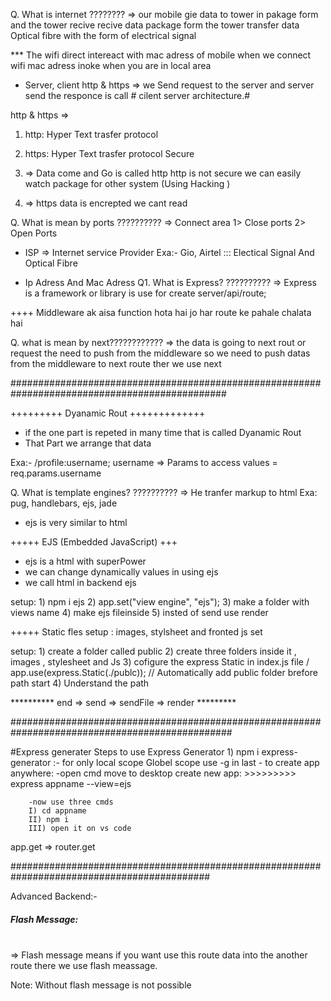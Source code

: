 Q. What is internet ????????
=>  our mobile gie data to tower in pakage form and the tower recive recive 
       data package form the tower transfer data 
       Optical fibre with the form of electrical signal 


*** The wifi direct intereact with mac adress of mobile when we connect wifi 
mac adress inoke when you are in local area 


* Server, client http & https
=> we Send request to the server and server send the
 responce is call # cilent server architecture.#


http & https => 
1) http: Hyper Text trasfer protocol
2) https: Hyper Text trasfer protocol Secure

1) => Data come and Go is called http
      http is not secure 
      we can easily watch package for other system (Using Hacking )  
2) => https data is encrepted we cant read 


Q. What is mean by ports ??????????
=> Connect area 
       1> Close ports
       2> Open Ports 

* ISP => Internet service Provider Exa:- Gio, Airtel
::: Electical Signal And Optical Fibre



* Ip Adress And Mac Adress
Q1.  What is Express? ??????????
=> Express is a framework or library is use for create server/api/route;


++++ Middleware ak aisa function hota hai jo har route ke pahale chalata hai
 

Q. what is mean by next????????????
=> the data is going to next rout or request the need to push from the middleware so we need to push datas from the 
middleware to next route ther we use next 


###############################################################################################



+++++++++ Dyanamic Rout +++++++++++++

* if the one part is repeted in many time that is called Dyanamic Rout 
* That Part we arrange that data

Exa:- /profile:username;  username  =>  Params
to access values = req.params.username

Q. What is template engines? ??????????
=> He tranfer markup to html
    Exa: pug, handlebars, ejs, jade
    
  *  ejs is very similar to html 

+++++ EJS (Embedded JavaScript) +++
 * ejs is a html with superPower 
 * we can change dynamically values in using ejs 
 * we call html in backend ejs

setup: 1) npm i ejs
       2) app.set("view engine", "ejs");
       3) make a folder with views name
       4) make ejs fileinside
       5) insted of send use render

+++++ Static fles setup : images, stylsheet and fronted js set

setup: 1) create a folder called public
       2) create three folders inside it , images , stylesheet and Js
       3) cofigure the express Static in index.js file /
          app.use(express.Static(./publc)); // Automatically add public folder brefore path start
       4) Understand the path 



**********    end => send => sendFile => render    ********* 


################################################################################################


#Express generater
Steps to use Express Generator
       1) npm  i express-generator :- for only local scope Globel scope use -g in last
        - to create app anywhere: 
        -open cmd move to desktop
        create new app:
        >>>>>>>>> express appname --view=ejs

        -now use three cmds
        I) cd appname
        II) npm i
        III) open it on vs code

app.get => router.get
        
############################################################################################


Advanced Backend:- <br>
       <h5>Flash Message:  </h5>
<br> => Flash message means if you want use this route data into the another route there we use flash meassage.

Note: Without flash message is not possible










